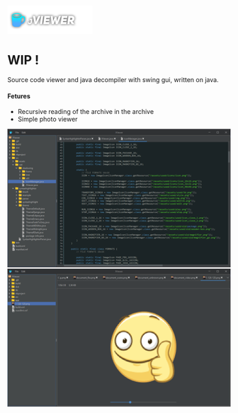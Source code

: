 ![](git-images/logo.png)

# WIP !

Source code viewer and java decompiler with swing gui, written on java.

#### Fetures
- Recursive reading of the archive in the archive
- Simple photo viewer



![](git-images/jv_1.png)
![](git-images/jv_2.png)

